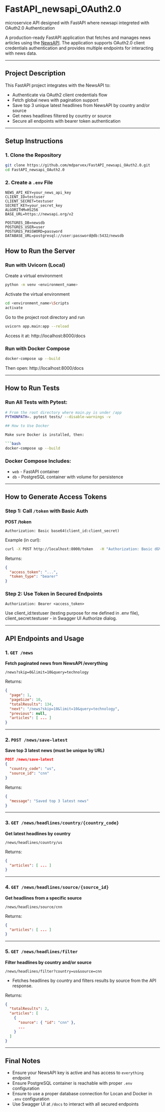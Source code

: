 # FastAPI_newsapi_OAuth2.0
microservice API designed with FastAPI where newsapi integreted with OAuth2.0 Authentication

A production-ready FastAPI application that fetches and manages news articles using the [NewsAPI](https://newsapi.org). The application supports OAuth2.0 client credentials authentication and provides multiple endpoints for interacting with news data.

---

## Project Description

This FastAPI project integrates with the NewsAPI to:

- Authenticate via OAuth2 client credentials flow
- Fetch global news with pagination support
- Save top 3 unique latest headlines from NewsAPI by country and/or source
- Get news headlines filtered by country or source
- Secure all endpoints with bearer token authentication

---

## Setup Instructions

### 1. Clone the Repository

```bash
git clone https://github.com/mdparvex/FastAPI_newsapi_OAuth2.0.git
cd FastAPI_newsapi_OAuth2.0
```

### 2. Create a `.env` File

```env
NEWS_API_KEY=your_news_api_key
CLIENT_ID=testuser
CLIENT_SECRET=testuser
SECRET_KEY=your_secret_key
ALGORITHM=HS256
BASE_URL=https://newsapi.org/v2

POSTGRES_DB=newsdb
POSTGRES_USER=user
POSTGRES_PASSWORD=password
DATABASE_URL=postgresql://user:password@db:5432/newsdb
```


## How to Run the Server

### Run with Uvicorn (Local)
Create a virtual environment
```bash
python -m venv <environment_name>
```
Activate the virtual environment
```bash
cd <environment_name>\Scripts
activate
```
Go to the project root directory and run
```bash
uvicorn app.main:app --reload
```

Access it at: http://localhost:8000/docs

### Run with Docker Compose

```bash
docker-compose up --build
```

Then open: http://localhost:8000/docs

---

## How to Run Tests

### Run All Tests with Pytest:

```bash
# From the root directory where main.py is under /app
PYTHONPATH=. pytest tests/ --disable-warnings -v

## How to Use Docker

Make sure Docker is installed, then:

```bash
docker-compose up --build
```

### Docker Compose Includes:

- `web` - FastAPI container
- `db` - PostgreSQL container with volume for persistence

---

## How to Generate Access Tokens

### Step 1: Call `/token` with Basic Auth

**POST /token**

```http
Authorization: Basic base64(client_id:client_secret)
```

Example (in curl):

```bash
curl -X POST http://localhost:8000/token   -H "Authorization: Basic dGVzdHVzZXI6dGVzdHVzZXI="
```

Returns:

```json
{
  "access_token": "...",
  "token_type": "bearer"
}
```

### Step 2: Use Token in Secured Endpoints

```http
Authorization: Bearer <access_token>
```

Use client_id:testuser (testing purpose for me defined in .env file), client_secret:testuser - in Swagger UI Authorize dialog.

---

## API Endpoints and Usage

### 1. `GET /news`

**Fetch paginated news from NewsAPI /everything**

```http
/news?skip=0&limit=10&query=technology
```

Returns:

```json
{
  "page": 1,
  "pageSize": 10,
  "totalResults": 134,
  "next": "/news?skip=10&limit=10&query=technology",
  "previous": null,
  "articles": [ ... ]
}
```

---

### 2. `POST /news/save-latest`

**Save top 3 latest news (must be unique by URL)**

```json
POST /news/save-latest
{
  "country_code": "us",
  "source_id": "cnn"
}
```

Returns:

```json
{
  "message": "Saved top 3 latest news"
}
```

---

### 3. `GET /news/headlines/country/{country_code}`

**Get latest headlines by country**

```http
/news/headlines/country/us
```

Returns:

```json
{
  "articles": [ ... ]
}
```

---

### 4. `GET /news/headlines/source/{source_id}`

**Get headlines from a specific source**

```http
/news/headlines/source/cnn
```

Returns:

```json
{
  "articles": [ ... ]
}
```

---

### 5. `GET /news/headlines/filter`

**Filter headlines by country and/or source**

```http
/news/headlines/filter?country=us&source=cnn
```

- Fetches headlines by country and filters results by source from the API response.

Returns:

```json
{
  "totalResults": 2,
  "articles": [
    {
      "source": { "id": "cnn" },
      ...
    }
  ]
}
```

---

## Final Notes

- Ensure your NewsAPI key is active and has access to `everything` endpoint
- Ensure PostgreSQL container is reachable with proper `.env` configuration
- Ensure to use a proper database connection for Locan and Docker in `.env` configuration
- Use Swagger UI at `/docs` to interact with all secured endpoints

